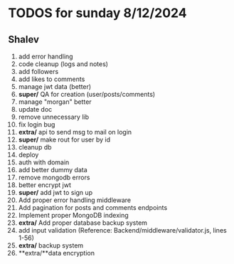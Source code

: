 # TODOS for sunday 8/12/2024

## Shalev

1. add error handling
2. code cleanup (logs and notes)
3. add followers
4. add likes to comments
5. manage jwt data (better)
6. **super/** QA for creation (user/posts/comments)
7. manage "morgan" better
8. update doc
9. remove unnecessary lib
10. fix login bug
11. **extra/** api to send msg to mail on login
12. **super/** make rout for user by id
13. cleanup db
14. deploy
15. auth with domain
16. add better dummy data
17. remove mongodb errors
18. better encrypt jwt
19. **super/** add jwt to sign up
20. Add proper error handling middleware
21. Add pagination for posts and comments endpoints
22. Implement proper MongoDB indexing
23. **extra/** Add proper database backup system
24. add input validation (Reference: Backend/middleware/validator.js, lines 1-56)
25. **extra/** backup system
26. **extra/**data encryption
